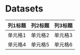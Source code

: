 # Datasets
|  列1标题  |  列2标题  |  列3标题  |
|----------|----------|----------|
|  单元格1  |  单元格2  |  单元格3  |
|  单元格4  |  单元格5  |  单元格6  |
